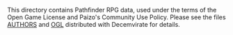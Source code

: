 This directory contains Pathfinder RPG data, used under the terms of the
Open Game License and Paizo's Community Use Policy. Please see the files
[AUTHORS](/AUTHORS) and [OGL](/OGL) distributed with Decemvirate for details.
